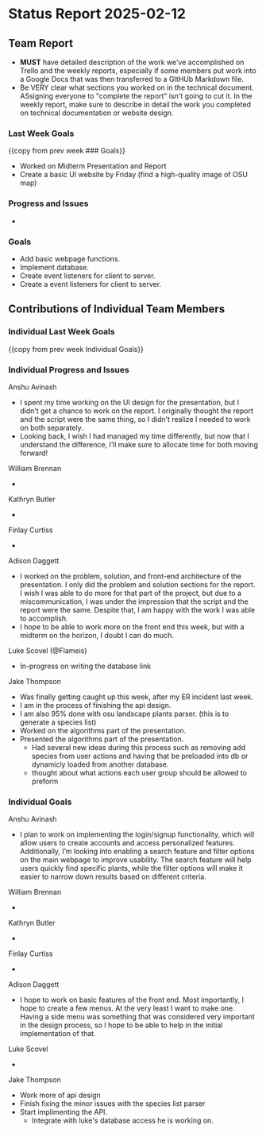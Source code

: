 # Status Report 2025-02-12

<!-- filename format is YYYYMMDD.md -->

<!-- Both sections should have the following three subsections. Each subsection is best organized as bullet points, though you can write a paragraph instead.   -->

## Team Report
<!-- status update for your TA, including an agenda for the project standup meeting -->
- **MUST** have detailed description of the work we've accomplished on Trello and the weekly reports, especially if some members put work into a Google Docs that was then transferred to a GItHUb Markdown file.
- Be VERY clear what sections you worked on in the technical document. ASsigning everyone to "complete the report" isn't going to cut it. In the weekly report, make sure to describe in detail the work you completed on technical documentation or website design.

### Last Week Goals
<!-- The first subsection is easy. It should be an exact copy of the third section from last week (i.e., goals from a week ago). It is empty for the first week -->

{{copy from prev week ### Goals}}
- Worked on Midterm Presentation and Report
- Create a basic UI website by Friday (find a high-quality image of OSU map)

### Progress and Issues

<!-- The second subsection reports on progress and issues: what you did, what worked, what you learned, where you had trouble, and where you are stuck -->

-

### Goals

<!-- The third subsection should outline your plans and goals for the following week. Each bullet point should include a measurable task and a time estimate. You may use nested bullet points for parts of a larger task. No bottom-level time estimate should be greater than 3 days. If a task would be larger, think about a logical way to break it down and to have insight into progress. If tasks from one week aren’t yet complete, they should roll over into tasks for the next week, with an updated estimate for time to completion.
For the weekly report, this third subsection should be higher-level and indicate who is responsible for what tasks. Also, it’s good to include longer-term goals in this list as well, to keep the bigger picture in mind and plan beyond just the next week.  -->

- Add basic webpage functions.
- Implement database.
- Create event listeners for client to server.
- Create a event listeners for client to server. 

## Contributions of Individual Team Members

### Individual Last Week Goals

<!-- The first subsection is easy. It should be an exact copy of the third section from last week (i.e., goals from a week ago). It is empty for the first week -->

{{copy from prev week Individual Goals}}

### Individual Progress and Issues

<!-- The second subsection reports on progress and issues: what you did, what worked, what you learned, where you had trouble, and where you are stuck -->

Anshu Avinash

- I spent my time working on the UI design for the presentation, but I didn’t get a chance to work on the report. I originally thought the report and the script were the same thing, so I didn’t realize I needed to work on both separately.
- Looking back, I wish I had managed my time differently, but now that I understand the difference, I’ll make sure to allocate time for both moving forward!

William Brennan

-

Kathryn Butler

-

Finlay Curtiss

-

Adison Daggett

- I worked on the problem, solution, and front-end architecture of the presentation. I only did the problem and solution sections for the report. I wish I was able to do more for that part of the project, but due to a miscommunication, I was under the impression that the script and the report were the same. Despite that, I am happy with the work I was able to accomplish.
- I hope to be able to work more on the front end this week, but with a midterm on the horizon, I doubt I can do much.

Luke Scovel (@Flameis)

- In-progress on writing the database link

Jake Thompson

- Was finally getting caught up this week, after my ER incident last week.
- I am in the process of finishing the api design.
- I am also 95% done with osu landscape plants parser. (this is to generate a species list)
- Worked on the algorithms part of the presentation.
- Presented the algorithms part of the presentation.
  - Had several new ideas during this process such as removing add species from user actions and having that be preloaded into db or dynamicly loaded from another database.
  - thought about what actions each user group should be allowed to preform

### Individual Goals

<!-- The third subsection should outline your plans and goals for the following week. Each bullet point should include a measurable task and a time estimate. You may use nested bullet points for parts of a larger task. No bottom-level time estimate should be greater than 3 days. If a task would be larger, think about a logical way to break it down and to have insight into progress. If tasks from one week aren’t yet complete, they should roll over into tasks for the next week, with an updated estimate for time to completion.
For the weekly report, this third subsection should be higher-level and indicate who is responsible for what tasks. Also, it’s good to include longer-term goals in this list as well, to keep the bigger picture in mind and plan beyond just the next week.  -->

Anshu Avinash

- I plan to work on implementing the login/signup functionality, which will allow users to create accounts and access personalized features. Additionally, I’m looking into enabling a search feature and filter options on the main webpage to improve usability. The search feature will help users quickly find specific plants, while the filter options will make it easier to narrow down results based on different criteria.


William Brennan

-

Kathryn Butler

-

Finlay Curtiss

-

Adison Daggett

- I hope to work on basic features of the front end. Most importantly, I hope to create a few menus. At the very least I want to make one. Having a side menu was something that was considered very important in the design process, so I hope to be able to help in the initial implementation of that. 

Luke Scovel

-

Jake Thompson

- Work more of api design
- Finish fixing the minor issues with the species list parser
- Start implimenting the API.
  - Integrate with luke's database access he is working on.